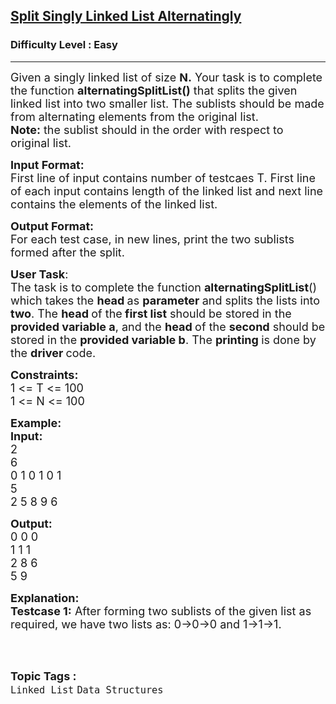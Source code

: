 <h2><a href="https://www.geeksforgeeks.org/problems/split-singly-linked-list-alternatingly/1?itm_source=geeksforgeeks&itm_medium=article&itm_campaign=bottom_sticky_on_article">Split Singly Linked List Alternatingly</a></h2><h3>Difficulty Level : Easy</h3><hr><div class="problems_problem_content__Xm_eO"><p><span style="font-size:18px">Given a singly linked list of size <strong>N.</strong>&nbsp;Your task is to complete the function <strong>alternatingSplitList()</strong> that splits the given linked list into two smaller list. The sublists should be made from alternating elements from&nbsp;the original list.<br>
<strong>Note:</strong> the sublist should in the order with respect to original list.</span></p>

<p><span style="font-size:18px"><strong>Input Format:</strong><br>
First line of input contains number of testcaes T. First line of each input contains length of the linked list and next line contains the elements of the linked list.</span></p>

<p><span style="font-size:18px"><strong>Output Format:</strong><br>
For each test case, in new lines, print&nbsp;the two sublists formed after the split.</span></p>

<p><span style="font-size:18px"><strong>User Task</strong>:<br>
The task is to complete the function&nbsp;<strong>alternatingSplitList</strong>() which takes the <strong>head </strong>as <strong>parameter </strong>and splits the lists into <strong>two</strong>. The <strong>head </strong>of the<strong> first list</strong> should be stored in the<strong> provided variable a</strong>, and the <strong>head </strong>of the <strong>second</strong> should be stored in the <strong>provided variable b</strong>. The <strong>printing </strong>is done by the <strong>driver </strong>code.</span></p>

<p><span style="font-size:18px"><strong>Constraints:</strong><br>
1 &lt;= T &lt;= 100<br>
1 &lt;= N &lt;= 100</span></p>

<p><span style="font-size:18px"><strong>Example:<br>
Input:</strong><br>
2<br>
6<br>
0 1 0 1 0 1<br>
5<br>
2 5 8 9 6</span></p>

<p><span style="font-size:18px"><strong>Output:</strong><br>
0 0 0<br>
1 1 1<br>
2 8 6<br>
5 9</span></p>

<p><span style="font-size:18px"><strong>Explanation:<br>
Testcase 1:</strong> After forming two sublists of the given list as required, we have two lists as: 0-&gt;0-&gt;0 and 1-&gt;1-&gt;1.</span><br>
&nbsp;</p>
</div><br><p><span style=font-size:18px><strong>Topic Tags : </strong><br><code>Linked List</code>&nbsp;<code>Data Structures</code>&nbsp;